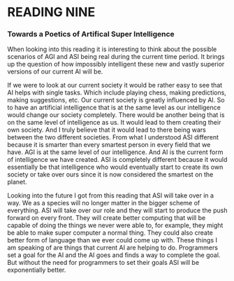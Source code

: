 # READING NINE

### Towards a Poetics of Artifical Super Intelligence

When looking into this reading it is interesting to think about the possible scenarios of AGI and ASI being real during the current time period. It brings up the question of how impossibly intelligent these new and vastly superior versions of our current AI will be. 

If we were to look at our current society it would be rather easy to see that AI helps with single tasks. Which include playing chess, making predictions, making suggestions, etc. Our current society is greatly influenced by AI. So to have an artificial intelligence that is at the same level as our intelligence would change our society completely. There would be another being that is on the same level of intelligence as us. It would lead to them creating their own society. And I truly believe that it would lead to there being wars between the two different societies. From what I understood ASI different because it is smarter than every smartest person in every field that we have. AGI is at the same level of our intelligence. And AI is the current form of intelligence we have created. ASI is completely different because it would essentially be that intelligence who would eventually start to create its own society or take over ours since it is now considered the smartest on the planet. 

Looking into the future I got from this reading that ASI will take over in a way. We as a species will no longer matter in the bigger scheme of everything. ASI will take over our role and they will start to produce the push forward on every front. They will create better computing that will be capable of doing the things we never were able to, for example, they might be able to make super computer a normal thing. They could also create better form of language than we ever could come up with. These things I am speaking of are things that current AI are helping to do. Programmers set a goal for the AI and the AI goes and finds a way to complete the goal. But without the need for programmers to set their goals ASI will be exponentially better. 
